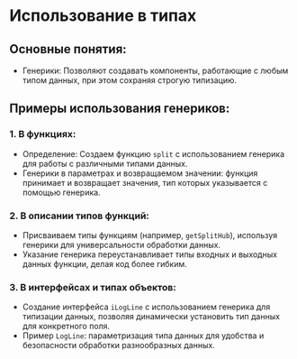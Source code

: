 # Использование в типах

## Основные понятия:

-   Генерики: Позволяют создавать компоненты, работающие с любым типом данных, при этом сохраняя строгую типизацию.

## Примеры использования генериков:

### 1. В функциях:

-   Определение: Создаем функцию `split` с использованием генерика для работы с различными типами данных.
-   Генерики в параметрах и возвращаемом значении: функция принимает и возвращает значения, тип которых указывается с помощью генерика.

### 2. В описании типов функций:

-   Присваиваем типы функциям (например, `getSplitHub`), используя генерики для универсальности обработки данных.
-   Указание генерика переустанавливает типы входных и выходных данных функции, делая код более гибким.

### 3. В интерфейсах и типах объектов:

-   Создание интерфейса `iLogLine` с использованием генерика для типизации данных, позволяя динамически установить тип данных для конкретного поля.
-   Пример `LogLine`: параметризация типа данных для удобства и безопасности обработки разнообразных данных.
